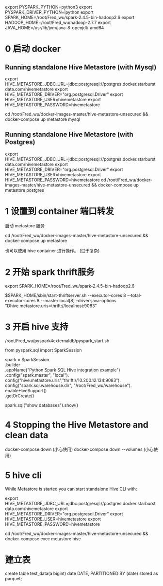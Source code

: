 
export PYSPARK_PYTHON=python3
export PYSPARK_DRIVER_PYTHON=ipython
export SPARK_HOME=/root/Fred_wu/spark-2.4.5-bin-hadoop2.6
export HADOOP_HOME=/root/Fred_wu/hadoop-2.7.7
export JAVA_HOME=/usr/lib/jvm/java-8-openjdk-amd64


# 0 启动 docker 
## Running standalone Hive Metastore (with Mysql)

export HIVE_METASTORE_JDBC_URL=jdbc:postgresql://postgres.docker.starburstdata.com/hivemetastore
export HIVE_METASTORE_DRIVER="org.postgresql.Driver"
export HIVE_METASTORE_USER=hivemetastore
export HIVE_METASTORE_PASSWORD=hivemetastore

cd /root/Fred_wu/docker-images-master/hive-metastore-unsecured && docker-compose up metastore mysql

## Running standalone Hive Metastore (with Postgres)

export HIVE_METASTORE_JDBC_URL=jdbc:postgresql://postgres.docker.starburstdata.com/hivemetastore
export HIVE_METASTORE_DRIVER="org.postgresql.Driver"
export HIVE_METASTORE_USER=hivemetastore
export HIVE_METASTORE_PASSWORD=hivemetastore
cd /root/Fred_wu/docker-images-master/hive-metastore-unsecured && docker-compose up metastore postgres

# 1 设置到 container 端口转发
启动 metastore 服务

cd /root/Fred_wu/docker-images-master/hive-metastore-unsecured && docker-compose up metastore

也可以使用 hive container 进行操作。 (过于复杂)

# 2 开始 spark thrift服务

<!-- $SPARK_HOME/sbin/start-thriftserver.sh  –driver-java-options "Dhive.metastore.uris=thrift://localhost:9083" -->
export SPARK_HOME=/root/Fred_wu/spark-2.4.5-bin-hadoop2.6

$SPARK_HOME/sbin/start-thriftserver.sh --executor-cores 8 --total-executor-cores 8 --master local[8] –driver-java-options "Dhive.metastore.uris=thrift://localhost:9083"


# 3 开启 hive 支持
/root/Fred_wu/pyspark4externaldb/pyspark_start.sh

from pyspark.sql import SparkSession

spark = SparkSession \
    .builder \
    .appName("Python Spark SQL Hive integration example") \
    .config("spark.master", "local"). \
    config("hive.metastore.uris","thrift://10.200.12.134:9083"). \
    config("spark.sql.warehouse.dir",  "/root/Fred_wu/warehouse"). \
    enableHiveSupport() \
    .getOrCreate()

spark.sql("show databases").show()


# 4 Stopping the Hive Metastore and clean data
docker-compose down  (小心使用)
docker-compose down --volumes  (小心使用)


# 5 hive cli
While Metastore is started you can start standalone Hive CLI with:

export HIVE_METASTORE_JDBC_URL=jdbc:postgresql://postgres.docker.starburstdata.com/hivemetastore
export HIVE_METASTORE_DRIVER="org.postgresql.Driver"
export HIVE_METASTORE_USER=hivemetastore
export HIVE_METASTORE_PASSWORD=hivemetastore

cd /root/Fred_wu/docker-images-master/hive-metastore-unsecured && docker-compose exec metastore hive


# 建立表
create table test_data(a bigint) 
date DATE,
PARTITIONED BY (date)
stored as parquet; 

